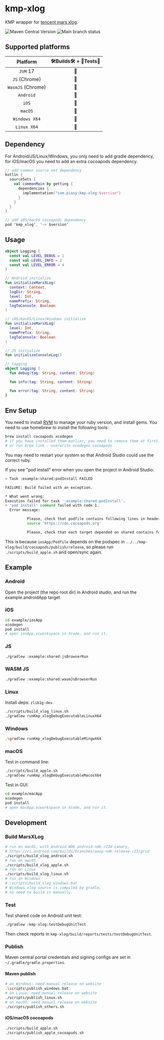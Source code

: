 # kmp-xlog

KMP wrapper for [tencent mars xlog](https://github.com/Tencent/mars).

![Maven Central Version](https://img.shields.io/maven-central/v/com.piasy/kmp-xlog) ![Main branch status](https://github.com/HackWebRTC/kmp-xlog/actions/workflows/test_and_run_demo.yaml/badge.svg?branch=main)

## Supported platforms

|      Platform      | 🛠Builds🛠 + 🔬Tests🔬 |
| :----------------: | :------------------: |
|      `JVM` 17      |          🚀          |
| `JS`     (Chrome)  |          🚀          |
| `WasmJS` (Chrome)  |          🚀          |
|     `Android`      |          🚀          |
|       `iOS`        |          🚀          |
|      `macOS`       |          🚀          |
|   `Windows X64`    |          🚀          |
|    `Linux X64`     |          🚀          |

## Dependency

For Android/JS/Linux/Windows, you only need to add gradle dependency, for iOS/macOS you need to add an extra cocoapods dependency.

```kotlin
// add common source set dependency
kotlin {
  sourceSets {
    val commonMain by getting {
      dependencies {
        implementation("com.piasy:kmp-xlog:$version")
      }
    }
  }
}

// add iOS/macOS cocoapods dependency
pod 'kmp_xlog', '~> $version'
```

## Usage

```kotlin
object Logging {
  const val LEVEL_DEBUG = 1
  const val LEVEL_INFO = 2
  const val LEVEL_ERROR = 4
}

// Android initialize
fun initializeMarsXLog(
  context: Context,
  logDir: String,
  level: Int,
  namePrefix: String,
  logToConsole: Boolean
)

// iOS/macOS/Linux/Windows initialize
fun initializeMarsXLog(
  level: Int,
  namePrefix: String,
  logToConsole: Boolean
)

// JS initialize
fun initializeConsoleLog()

// logging
object Logging {
  fun debug(tag: String, content: String)

  fun info(tag: String, content: String)

  fun error(tag: String, content: String)
}
```

## Env Setup

You need to install [RVM](https://rvm.io/) to manage your ruby version, and install gems. You need to use homebrew to install the following tools:

```bash
brew install cocoapods xcodegen
# if you have installed them earlier, you need to remove them at first,
# or run brew link --overwrite xcodegen cocoapods
```

You may need to restart your system so that Android Studio could use the correct ruby.

If you see "pod install" error when you open the project in Android Studio:

```bash
> Task :example:shared:podInstall FAILED

FAILURE: Build failed with an exception.

* What went wrong:
Execution failed for task ':example:shared:podInstall'.
> 'pod install' command failed with code 1.
  Error message:

          Please, check that podfile contains following lines in header:
          source 'https://cdn.cocoapods.org'

          Please, check that each target depended on shared contains following dependencies:
```

This is because `iosApp/Podfile` depends on the podspec in `../../kmp-xlog/build/cocoapods/publish/release`, so please run `./scripts/build_apple.sh` and open/sync again.

## Example

### Android

Open the project (the repo root dir) in Android studio, and run the example.androidApp target.

### iOS

```bash
cd example/iosApp
xcodegen
pod install
# open iosApp.xcworkspace in Xcode, and run it.
```

### JS

```bash
./gradlew :example:shared:jsBrowserRun
```

### WASM JS

```bash
./gradlew :example:shared:wasmJsBrowserRun
```

### Linux

Install deps: `zlib1g-dev`.

```bash
./scripts/build_xlog_linux.sh
./gradlew runKmp_xlogDebugExecutableLinuxX64
```

### Windows

```bash
.\gradlew runKmp_xlogDebugExecutableMingwX64
```

### macOS

Test in command line:

```bash
./scripts/build_apple.sh
./gradlew runKmp_xlogDebugExecutableMacosX64
```

Test in GUI:

```bash
cd example/macApp
xcodegen
pod install
# open macApp.xcworkspace in Xcode, and run it.
```

## Development

### Build MarsXLog

```bash
# run on macOS, with Android NDK android-ndk-r23d-canary,
# https://ci.android.com/builds/branches/aosp-ndk-release-r23/grid
./scripts/build_xlog_android.sh
# run on macOS
./scripts/build_xlog_apple.sh
# run on Linux
./scripts/build_xlog_linux.sh
# run on Windows
#.\scripts\build_xlog_windows.bat
# Windows xlog source is compiled by gradle,
# no need to build it manually.
```

### Test

Test shared code on Android unit test:

```bash
./gradlew :kmp-xlog:testDebugUnitTest
```

Then check reports in `kmp-xlog/build/reports/tests/testDebugUnitTest`.

### Publish

Maven central portal credentials and signing configs are set in `~/.gradle/gradle.properties`.

#### Maven publish

```bash
# on Windows: need manual release on website
.\scripts\publish_windows.bat
# on Linux: need manual release on website
./scripts/publish_linux.sh
# on macOS: need manual release on website
./scripts/publish_others.sh
```

#### iOS/macOS cocoapods

```bash
./scripts/build_apple.sh
./scripts/publish_apple_cocoapods.sh
```
